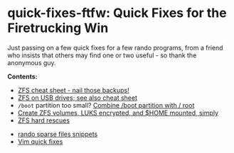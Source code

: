 # quick-fixes-ftfw: Quick Fixes for the Firetrucking Win

Just passing on a few quick fixes for a few rando programs, from a friend who insists that
others may find one or two useful - so thank the anonymous guy.

**Contents:**
 - [ZFS cheat sheet - nail those backups!](zfs/zfs.txt)
 - [ZFS on USB drives; see also cheat sheet](zfs/USB_drives.txt)
 - `/boot` partition too small? [Combine /boot partition with / root](disk/combine_boot_with_root_partition.md)
 - [Create ZFS volumes, LUKS encrypted, and $HOME mounted, simply](zfs/README.md)
 - [ZFS hard rescues](zfs/backups_and_hard_rescue.txt)
<!-- - [.bashrc and .profile quick fixes](profile.d/README.md) -->
 - [rando sparse files snippets](disk/sparse-files.txt)
 - [Vim quick fixes](vim/README.md)

